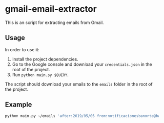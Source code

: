 # gmail-email-extractor

This is an script for extracting emails from Gmail.

## Usage

In order to use it:

1. Install the project dependencies.
2. Go to the Google console and download your `credentials.json` in the root of the project.
3. Run `python main.py $QUERY`.

The script should download your emails to the `emails` folder in the root of the project.

## Example

```bash
python main.py ~/emails 'after:2019/05/05 from:notificacionesbanorte@banorte.com OR from:notificaciones@banorte.com'
```
